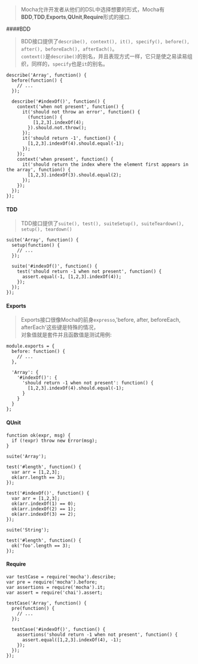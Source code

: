> Mocha允许开发者从他们的DSL中选择想要的形式，Mocha有**BDD**,**TDD**,**Exports**,**QUnit**,**Require**形式的接口.

####BDD  
>BDD接口提供了`describe(), context(), it(), specify(), before(), after(), beforeEach(), afterEach()`。  
> `context()`是`describe()`的别名，并且表现方式一样，它只是使之易读易组织，同样的，`specify`也是`it`的别名。

```
describe('Array', function() {
  before(function() {
    // ...
  });

  describe('#indexOf()', function() {
    context('when not present', function() {
      it('should not throw an error', function() {
        (function() {
          [1,2,3].indexOf(4);
        }).should.not.throw();
      });
      it('should return -1', function() {
        [1,2,3].indexOf(4).should.equal(-1);
      });
    });
    context('when present', function() {
      it('should return the index where the element first appears in the array', function() {
        [1,2,3].indexOf(3).should.equal(2);
      });
    });
  });
});
```

#### TDD

> TDD接口提供了`suite(), test(), suiteSetup(), suiteTeardown(), setup(), teardown()`

```
suite('Array', function() {
  setup(function() {
    // ...
  });

  suite('#indexOf()', function() {
    test('should return -1 when not present', function() {
      assert.equal(-1, [1,2,3].indexOf(4));
    });
  });
});
```

#### Exports

> Exports接口很像Mocha的前身`expresso`,'before, after, beforeEach, afterEach'这些键是特殊的情况，  
> 对象值就是套件并且函数值是测试用例:

```
module.exports = {
  before: function() {
    // ...
  },

  'Array': {
    '#indexOf()': {
      'should return -1 when not present': function() {
        [1,2,3].indexOf(4).should.equal(-1);
      }
    }
  }
};
```

#### QUnit

```
function ok(expr, msg) {
  if (!expr) throw new Error(msg);
}

suite('Array');

test('#length', function() {
  var arr = [1,2,3];
  ok(arr.length == 3);
});

test('#indexOf()', function() {
  var arr = [1,2,3];
  ok(arr.indexOf(1) == 0);
  ok(arr.indexOf(2) == 1);
  ok(arr.indexOf(3) == 2);
});

suite('String');

test('#length', function() {
  ok('foo'.length == 3);
});

```

#### Require

```
var testCase = require('mocha').describe;
var pre = require('mocha').before;
var assertions = require('mocha').it;
var assert = require('chai').assert;

testCase('Array', function() {
  pre(function() {
    // ...
  });

  testCase('#indexOf()', function() {
    assertions('should return -1 when not present', function() {
      assert.equal([1,2,3].indexOf(4), -1);
    });
  });
});

```
